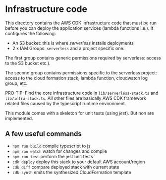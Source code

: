 # Infrastructure code

This directory contains the AWS CDK infrastructure code that must be run before you can
deploy the application services (lambda functions i.e.). It configures the following:

- An S3 bucket: this is where _serverless_ installs deployments
- 2 x IAM Groups: `serverless` and a project specific  one.

The first group contains generic permissions required by serverless: access to the S3 bucket etc.).

The second group contains permissions specific to the serverless project: access to the cloud 
formation stack, lambda function, cloudwatch log group, etc.

PRO-TIP: Find the core infrastructure code in `lib/serverless-stack.ts` and `lib/infra-stack.ts`. All
other files are basically AWS CDK framework related files caused by the typescript runtime
environment.

This module comes with a skeleton for unit tests (using _jest_). But non are implemented.

## A few useful commands

 * `npm run build`   compile typescript to js
 * `npm run watch`   watch for changes and compile
 * `npm run test`    perform the jest unit tests
 * `cdk deploy`      deploy this stack to your default AWS account/region
 * `cdk diff`        compare deployed stack with current state
 * `cdk synth`       emits the synthesized CloudFormation template
